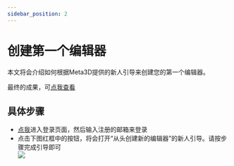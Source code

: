 ```yaml
---
sidebar_position: 2
---
```


# 创建第一个编辑器

本文将会介绍如何根据Meta3D提供的新人引导来创建您的第一个编辑器。


最终的成果，可[点我查看](https://meta3d-production-5eol5gce9a6b9c-1302358347.tcloudbaseapp.com/EnterApp?account=meta3d&appName=%E6%9C%80%E7%AE%80%E5%8D%95%E7%9A%84%E7%BC%96%E8%BE%91%E5%99%A81)

## 具体步骤

- [点我](https://meta3d-production-5eol5gce9a6b9c-1302358347.tcloudbaseapp.com/Login)进入登录页面，然后输入注册的邮箱来登录
- 点击下图红框中的按钮，将会打开“从头创建新的编辑器”的新人引导。请按步骤完成引导即可   
![](/img/创建第一个编辑器/打开新人引导.jpg)

<!-- 如果不是第一次点击该按钮，则不会打开新人引导。可以点击下图红框中的按钮， -->

